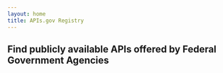 ```yaml
---
layout: home
title: APIs.gov Registry
---
```



<h2 class="text-center">Find publicly available APIs offered by Federal Government Agencies</h2>


<!-- <form class="usa-search usa-search--small">
  <div role="search">
    <label class="usa-sr-only" for="search-field-small">Search</label>
    <input class="usa-input" id="search-field-small" type="search" name="search">
    <button class="usa-button" type="submit">
      <span class="usa-sr-only">Search</span>
    </button>
  </div>
</form> -->
<div>
  <ul class="usa-list usa-list--unstyled api-list" style="min-width: 90%;">
  </ul>
</div>

<script type="text/javascript">
(async function() {
  window.apigov.buildAPIList();
  // window.apigov.watchSearch();
})();
</script>

